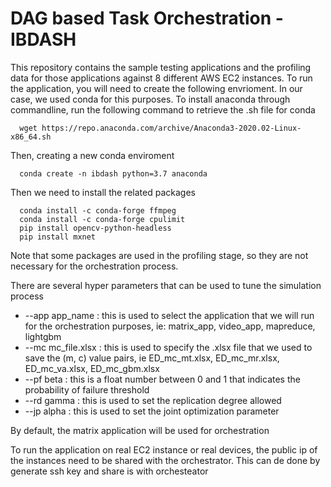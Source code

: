 # DAG based Task Orchestration - IBDASH

This repository contains the sample testing applications and the profiling data for those applications against 8 different AWS EC2 instances. To run the application, you will need to create the following envrioment. In our case, we used conda for this purposes.
To install anaconda through commandline, run the following command to retrieve the .sh file for conda

      wget https://repo.anaconda.com/archive/Anaconda3-2020.02-Linux-x86_64.sh

Then, creating a new conda enviroment 

      conda create -n ibdash python=3.7 anaconda
      
Then we need to install the related packages

      conda install -c conda-forge ffmpeg
      conda install -c conda-forge cpulimit
      pip install opencv-python-headless
      pip install mxnet
      
Note that some packages are used in the profiling stage, so they are not necessary for the orchestration process.

There are several hyper parameters that can be used to tune the simulation process

- --app app_name : this is used to select the application that we will run for the orchestration purposes, ie: matrix_app, video_app, mapreduce, lightgbm
- --mc mc_file.xlsx : this is used to specify the .xlsx file that we used to save the (m, c) value pairs, ie ED_mc_mt.xlsx, ED_mc_mr.xlsx, ED_mc_va.xlsx, ED_mc_gbm.xlsx
- --pf beta : this is a float number between 0 and 1 that indicates the probability of failure threshold
- --rd gamma : this is used to set the replication degree allowed
- --jp alpha : this is used to set the joint optimization parameter 

By default, the matrix application will be used for orchestration 

To run the application on real EC2 instance or real devices, the public ip of the instances need to be shared with the orchestrator. This can de done by generate ssh key and share is with orchesteator
